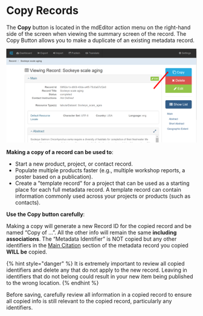 # Copy Records

The **Copy** button is located in the mdEditor action menu on the right-hand side of the screen when viewing the summary screen of the record. The Copy Button allows you to make a duplicate of an existing metadata record.

![](../../.gitbook/assets/CopyArrow.png)

**Making a copy of a record can be used to**:

* Start a new product, project, or contact record.
* Populate multiple products faster (e.g., multiple workshop reports, a poster based on a publication).
* Create a "template record" for a project that can be used as a starting place for each full metadata record. A template record can contain information commonly used across your projects or products (such as contacts).

**Use the Copy button carefully**:

Making a copy will generate a new Record ID for the copied record and be named “Copy of …”. All the other info will remain the same **including associations**. The “Metadata Identifier” is NOT copied but any other identifiers in the [Main Citation](../../project-entry-guidance/main-tab/#citation) section of the metadata record you copied **WILL be** copied.

{% hint style="danger" %}
It is extremely important to review all copied identifiers and delete any that do not apply to the new record. Leaving in identifiers that do not belong could result in your new item being published to the wrong location.
{% endhint %}

Before saving, carefully review all information in a copied record to ensure all copied info is still relevant to the copied record, particularly any identifiers.
